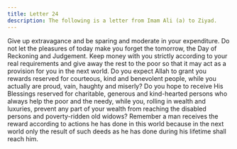 ```yaml
---
title: Letter 24
description: The following is a letter from Imam Ali (a) to Ziyad.
---
```


Give up extravagance and be sparing and moderate in your expenditure. Do not let the 
pleasures of today make you forget the tomorrow, the Day of Reckoning and Judgement. 
Keep money with you strictly according to your real requirements and give away the rest to 
the poor so that it may act as a provision for you in the next world. 
Do you expect Allah to grant you rewards reserved for courteous, kind and benevolent 
people, while you actually are proud, vain, haughty and miserly? Do you hope to receive His 
Blessings reserved for charitable, generous and kind-hearted persons who always help the 
poor and the needy, while you, rolling in wealth and luxuries, prevent any part of your wealth 
from reaching the disabled persons and poverty-ridden old widows? 
Remember a man receives the reward according to actions he has done in this world because 
in the next world only the result of such deeds as he has done during his lifetime shall reach 
him.